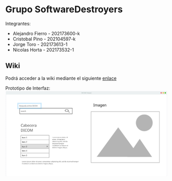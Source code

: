 # Grupo SoftwareDestroyers

Integrantes:  
* Alejandro Fierro - 202173600-k  
* Cristobal Pino - 202104597-k  
* Jorge Toro - 202173613-1  
* Nicolas Horta - 202173532-1  
## Wiki
Podrá acceder a la wiki mediante el siguiente [enlace](https://github.com/AlejandroMG/GRP-SoftwateDestroyers-2024-PROYINF/wiki)  

Prototipo de Interfaz:  
![alt text](https://github.com/AlejandroMG/GRP-SoftwateDestroyers-2024-PROYINF/blob/main/Prototipo.png)
